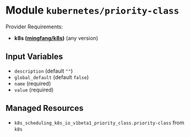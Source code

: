 
# Module `kubernetes/priority-class`

Provider Requirements:
* **k8s ([mingfang/k8s](https://registry.terraform.io/providers/mingfang/k8s/latest))** (any version)

## Input Variables
* `description` (default `""`)
* `global_default` (default `false`)
* `name` (required)
* `value` (required)

## Managed Resources
* `k8s_scheduling_k8s_io_v1beta1_priority_class.priority-class` from `k8s`

